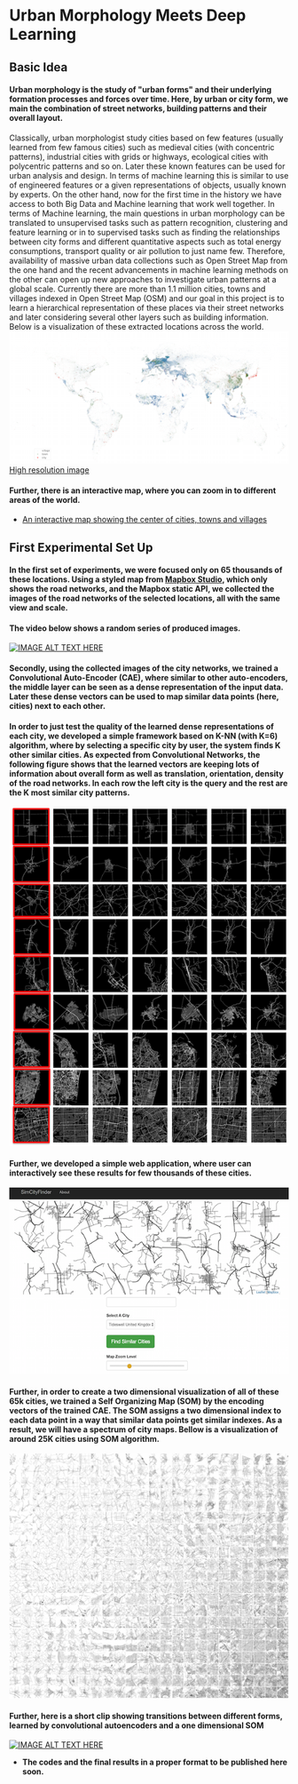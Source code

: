 # Urban Morphology Meets Deep Learning
## Basic Idea
#### Urban morphology is the study of "urban forms" and their underlying formation processes and forces over time. Here, by urban or city form, we main the combination of street networks, building patterns and their overall layout.
Classically, urban morphologist study cities based on few features (usually learned from few famous cities) such as medieval cities (with concentric patterns), industrial cities with grids or highways, ecological cities with polycentric patterns and so on. Later these known features can be used for urban analysis and design. In terms of machine learning this is similar to use of engineered features or a given representations of objects, usually known by experts.
On the other hand, now for the first time in the history we have access to both Big Data and Machine learning that work well together.
In terms of Machine learning, the main questions in urban morphology can be translated to unsupervised tasks such as pattern recognition, clustering and feature learning or in to supervised tasks such as finding the relationships between city forms and different quantitative aspects such as total energy consumptions, transport quality or air pollution to just name few. 
Therefore, availability of massive urban data collections such as Open Street Map from the one hand and the recent advancements in machine learning methods on the other can open up new approaches to investigate urban patterns at a global scale.
Currently there are more than 1.1 million cities, towns and villages indexed in Open Street Map (OSM) and our goal in this project is to learn a hierarchical representation of these places via their street networks and later considering several other layers such as building information.
Below is a visualization of these extracted locations across the world.
![](Images/mapof_all_8325_small.png)
[High resolution image](https://sevamoo.github.io/roadsareread/Images/mapof_all_8325.png)

#### Further, there is an interactive map, where you can zoom in to different areas of the world.
- [An interactive map showing the center of cities, towns and villages](https://sevamoo.github.io/cityastext/docs/dotmap.html)

## First Experimental Set Up
#### In the first set of experiments, we were focused only on 65 thousands of these locations. Using a styled map from [Mapbox Studio](https://www.mapbox.com/mapbox-studio/), which only shows the road networks, and the Mapbox static API, we collected the images of the road networks of the selected locations, all with the same view and scale.
#### The video below shows a random series of produced images.
[![IMAGE ALT TEXT HERE](http://img.youtube.com/vi/QFF5IezOdaU/0.jpg)](http://www.youtube.com/watch?v=QFF5IezOdaU)
#### Secondly, using the collected images of the city networks, we trained a **Convolutional Auto-Encoder** (CAE), where similar to other auto-encoders, the middle layer can be seen as a dense representation of the input data. Later these dense vectors can be used to map similar data points (here, cities) next to each other.
#### In order to just test the quality of the learned dense representations of each city, we developed a simple framework based on K-NN (with K=6) algorithm, where by selecting a specific city by user, the system finds K other similar cities. As expected from Convolutional Networks, the following figure shows that the learned vectors are keeping lots of information about overall form as well as translation, orientation, density of the road networks. In each row the left city is the query and the rest are the K most similar city patterns.
![](Images/knn_cities.png)
#### Further, we developed a simple web application, where user can interactively see these results for few thousands of these cities. 
[![IMAGE ALT TEXT HERE](Images/cityfinder.png)](https://sevamoo.github.io/cityfinder/)


#### Further, in order to create a two dimensional visualization of all of these 65k cities, we trained a Self Organizing Map (SOM) by the  encoding vectors of the trained CAE. The SOM assigns a two dimensional index to each data point in a way that similar data points get similar indexes. As a result, we will have a spectrum of city maps. Bellow is a visualization of around 25K cities using SOM algorithm.
[![IMAGE ALT TEXT HERE](Images/2dEmbedding_p1.jpg)](https://drive.google.com/file/d/0B9Z7rVJcvzQASk5pNmUwdmhNc3c/view?usp=sharing)

#### Further, here is a short clip showing transitions between different forms, learned by convolutional autoencoders and a one dimensional SOM

[![IMAGE ALT TEXT HERE](http://img.youtube.com/vi/j0mrOhPyhRI/0.jpg)](http://www.youtube.com/watch?v=j0mrOhPyhRI)


* **The codes and the final results in a proper format to be published here soon.**

